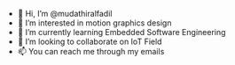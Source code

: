 - 👋 Hi, I’m @mudathiralfadil
- 👀 I’m interested in motion graphics design
- 🌱 I’m currently learning  Embedded Software Engineering
- 💞️ I’m looking to collaborate on IoT Field
- 📫 You can reach me through my emails

<!---
mudathiralfadil/mudathiralfadil is a ✨ special ✨ repository because its `README.md` (this file) appears on your GitHub profile.
You can click the Preview link to take a look at your changes.
--->
